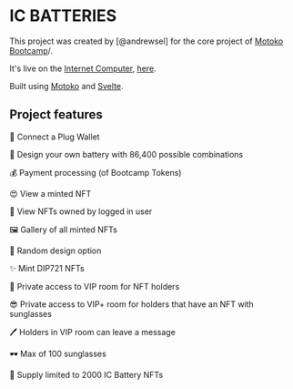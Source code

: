 # IC BATTERIES

This project was created by [@andrewsel] for the core project of [Motoko Bootcamp](https://www.dfinitycommunity.com/motoko-bootcamp)/.

It's live on the [Internet Computer](https://dfinity.org/), [here](https://wo25k-iqaaa-aaaan-qacda-cai.raw.ic0.app/).

Built using [Motoko](https://smartcontracts.org/docs/language-guide/motoko.html) and [Svelte](https://svelte.dev/).

## Project features

🔌 Connect a Plug Wallet

🎨 Design your own battery with 86,400 possible combinations

💰 Payment processing (of Bootcamp Tokens)

😍 View a minted NFT

👀 View NFTs owned by logged in user

🖼️ Gallery of all minted NFTs

🔀 Random design option

✨ Mint DIP721 NFTs

🔋 Private access to VIP room for NFT holders

😎 Private access to VIP+ room for holders that have an NFT with sunglasses

🖊️ Holders in VIP room can leave a message

🕶️ Max of 100 sunglasses

🥳 Supply limited to 2000 IC Battery NFTs
